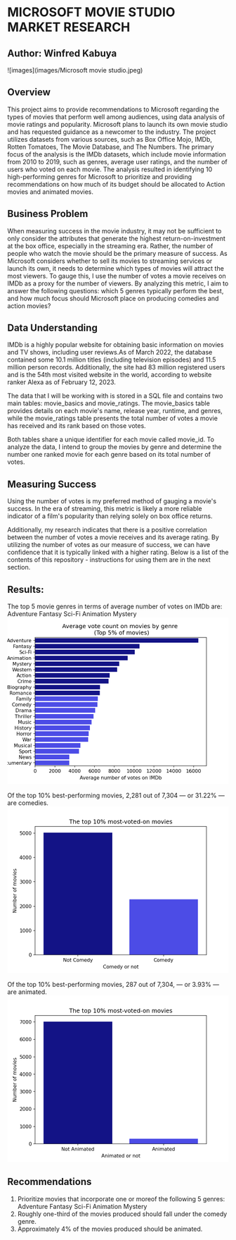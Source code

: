 #  MICROSOFT MOVIE STUDIO MARKET RESEARCH
## Author: Winfred Kabuya

![images](images/Microsoft movie studio.jpeg)

 ## Overview
This project aims to provide recommendations to Microsoft regarding the types of movies that perform well among audiences, using data analysis of movie ratings and popularity. Microsoft plans to launch its own movie studio and has requested guidance as a newcomer to the industry. The project utilizes datasets from various sources, such as Box Office Mojo, IMDb, Rotten Tomatoes, The Movie Database, and The Numbers. The primary focus of the analysis is the IMDb datasets, which include movie information from 2010 to 2019, such as genres, average user ratings, and the number of users who voted on each movie. The analysis resulted in identifying 10 high-performing genres for Microsoft to prioritize and providing recommendations on how much of its budget should be allocated to Action movies and animated movies.

## Business Problem
When measuring success in the movie industry, it may not be sufficient to only consider the attributes that generate the highest return-on-investment at the box office, especially in the streaming era. Rather, the number of people who watch the movie should be the primary measure of success. As Microsoft considers whether to sell its movies to streaming services or launch its own, it needs to determine which types of movies will attract the most viewers. To gauge this, I use the number of votes a movie receives on IMDb as a proxy for the number of viewers. By analyzing this metric, I aim to answer the following questions: which 5 genres typically perform the best, and how much focus should Microsoft place on producing comedies and action movies? 

## Data Understanding

IMDb is a highly popular website for obtaining basic information on movies and TV shows, including user reviews.As of March 2022, the database contained some 10.1 million titles (including television episodes) and 11.5 million person records. Additionally, the site had 83 million registered users and is the 54th most visited website in the world, according to website ranker Alexa as of February 12, 2023.

The data that I will be working with is stored in a SQL file and contains two main tables: movie_basics and movie_ratings. The movie_basics table provides details on each movie's name, release year, runtime, and genres, while the movie_ratings table presents the total number of votes a movie has received and its rank based on those votes.

Both tables share a unique identifier for each movie called movie_id. To analyze the data, I intend to group the movies by genre and determine the number one ranked movie for each genre based on its total number of votes.

## Measuring Success
Using the number of votes is my preferred method of gauging a movie's success. In the era of streaming, this metric is likely a more reliable indicator of a film's popularity than relying solely on box office returns.

Additionally, my research indicates that there is a positive correlation between the number of votes a movie receives and its average rating. By utilizing the number of votes as our measure of success, we can have confidence that it is typically linked with a higher rating.
Below is a list of the contents of this repository - instructions for using them are in the next section.

## Results:
The top 5 movie genres in terms of average number of votes on IMDb are:
    Adventure
    Fantasy
    Sci-Fi
    Animation
    Mystery
![image](images/top_genres.png)

Of the top 10% best-performing movies, 2,281 out of 7,304 — or 31.22% — are comedies.
![image](images/comedies.png)

Of the top 10% best-performing movies, 287 out of 7,304, — or 3.93% — are animated.
![image](images/animated.png)

## Recommendations
1. Prioritize movies that incorporate one or moreof the following 5 genres:
Adventure
Fantasy
Sci-Fi
Animation
Mystery
2. Roughly one-third of the movies produced should fall under the comedy genre.
3. Approximately 4% of the movies produced should be animated.